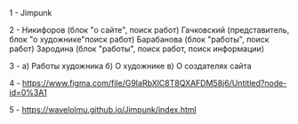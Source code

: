 1 - Jimpunk

2 - Никифоров (блок "о сайте", поиск работ)
Гачковский (представитель, блок "о художнике"поиск работ)
Барабанова (блок "работы", поиск работ)
Зародина (блок "работы", поиск работ, поиск информации)

3 - а) Работы художника
    б) О художнике
    в) О создателях сайта

4 - https://www.figma.com/file/G9IaRbXlC8T8QXAFDM58j6/Untitled?node-id=0%3A1

5 - https://wavelolmu.github.io/Jimpunk/index.html
